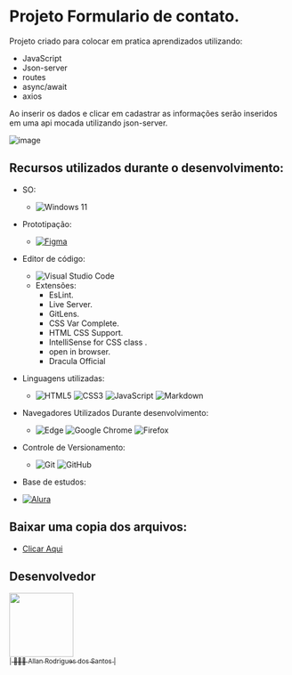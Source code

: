 # Projeto Formulario de contato.

Projeto criado para colocar em pratica aprendizados utilizando:

-  JavaScript
-  Json-server
-  routes
-  async/await
-  axios

Ao inserir os dados e clicar em cadastrar as informações serão inseridos em uma api mocada utilizando json-server.

![image](https://github.com/AllanR1991/senai-contactForm-jsonServerAxios/assets/22855740/9c682a22-522d-4991-bb98-5d92b90eb1b7)

## Recursos utilizados durante o desenvolvimento:

-	SO:
	-	![Windows 11](https://img.shields.io/badge/Windows%2011-%230079d5.svg?style=for-the-badge&logo=Windows%2011&logoColor=white)

-	Prototipação:
	-	[![Figma](https://img.shields.io/badge/figma-%23F24E1E.svg?style=for-the-badge&logo=figma&logoColor=white)](https://www.figma.com/file/P3Z6b8zTDPnHqzvDTDoUND/ProjetoGamerAllan?node-id=0%3A1&t=QQMxjqAig74uKM0z-1)

-	Editor de código:
	-	![Visual Studio Code](https://img.shields.io/badge/Visual%20Studio%20Code-0078d7.svg?style=for-the-badge&logo=visual-studio-code&logoColor=white)
	-	Extensões:
		-	EsLint.
		-	Live Server.
		-	GitLens.
		-	CSS Var Complete.
		-	HTML CSS Support.
		-	IntelliSense for CSS class .
		-	open in browser.
		-	Dracula Official		

-	Linguagens utilizadas:
	-	![HTML5](https://img.shields.io/badge/html5-%23E34F26.svg?style=for-the-badge&logo=html5&logoColor=white)	![CSS3](https://img.shields.io/badge/css3-%231572B6.svg?style=for-the-badge&logo=css3&logoColor=white)	![JavaScript](https://img.shields.io/badge/javascript-%23323330.svg?style=for-the-badge&logo=javascript&logoColor=%23F7DF1E)	![Markdown](https://img.shields.io/badge/markdown-%23000000.svg?style=for-the-badge&logo=markdown&logoColor=white)	

-	Navegadores Utilizados Durante desenvolvimento:
	-	![Edge](https://img.shields.io/badge/Edge-0078D7?style=for-the-badge&logo=Microsoft-edge&logoColor=white)	![Google Chrome](https://img.shields.io/badge/Google%20Chrome-4285F4?style=for-the-badge&logo=GoogleChrome&logoColor=white)	![Firefox](https://img.shields.io/badge/Firefox-FF7139?style=for-the-badge&logo=Firefox-Browser&logoColor=white)

-	Controle de Versionamento:
	-	![Git](https://img.shields.io/badge/git-%23F05033.svg?style=for-the-badge&logo=git&logoColor=white)	![GitHub](https://img.shields.io/badge/github-%23121011.svg?style=for-the-badge&logo=github&logoColor=white)

-	Base de estudos:
  - [![Alura]( https://img.shields.io/badge/-Alura-blue)](https://www.alura.com.br/)
    
	<!-- -	 [![Senai]( https://img.shields.io/badge/Senai-Infromatica-red)](https://informatica.sp.senai.br/) -->

## Baixar uma copia dos arquivos:

- [Clicar Aqui](https://github.com/AllanR1991/senai-contactForm-jsonServerAxios/archive/refs/heads/main.zip)

## Desenvolvedor
[<img src="https://avatars.githubusercontent.com/u/22855740?s=400&u=18f7e6c6ceab8750ca660ee88fa05cf8d622b025&v=4" width=115><br><sub>| 🙋🏼‍♂️ Allan Rodrigues dos Santos |</sub>](https://github.com/AllanR1991)
